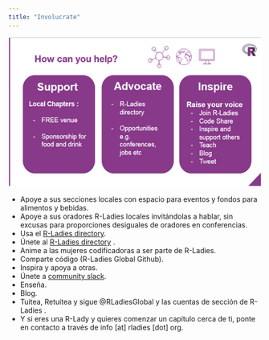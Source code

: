 ```yaml
---
title: "Involucrate"
---
```


<center>

![](img/rladies-help.png)

</center>

* Apoye a sus secciones locales con espacio para eventos y fondos para alimentos y bebidas.
* Apoye a sus oradores R-Ladies locales invitándolas a hablar, sin excusas para proporciones desiguales de oradores en conferencias.
* Usa el [R-Ladies directory](/directory).  
* Únete al [R-Ladies directory](/directory) .  
* Anime a las mujeres codificadoras a ser parte de R-Ladies.
* Comparte código (R-Ladies Global Github).  
* Inspira y apoya a otras.
* Únete a [community slack](https://rladies-community-slack.herokuapp.com/).  
* Enseña.  
* Blog.  
* Tuitea, Retuitea y sigue @RLadiesGlobal y las cuentas de sección de R-Ladies .  
* Y si eres una R-Lady y quieres comenzar un capítulo cerca de ti, ponte en contacto a través de info [at] rladies [dot] org.
